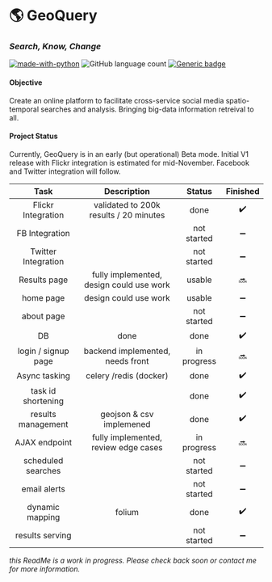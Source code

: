 # :earth_americas: GeoQuery

### *Search, Know, Change*

[![made-with-python](https://img.shields.io/badge/Made%20with-Python-1f425f.svg)](https://www.python.org/) ![GitHub language count](https://img.shields.io/github/languages/count/mtralka/GeoQuery) [![Generic badge](https://img.shields.io/badge/Status-Development-orange.svg)](https://shields.io/) 

#### **Objective**

 Create an online platform to facilitate cross-service social media spatio-temporal searches and analysis. Bringing big-data information retreival to all.
 

#### Project Status

 Currently, GeoQuery is in an early (but operational) Beta mode. Initial V1 release with Flickr integration is estimated for mid-November. Facebook and Twitter integration will follow.
 
 
**Task**|**Description**|**Status**|**Finished**
:-----:|:-----:|:-----:|:-----:
Flickr Integration|validated to 200k results / 20 minutes|done| :heavy_check_mark:
FB Integration| |not started| :heavy_minus_sign:
Twitter Integration| |not started| :heavy_minus_sign:
Results page|fully implemented, design could use work|usable|   :soon:
home page|design could use work|usable|  :heavy_minus_sign:
about page| |not started| :heavy_minus_sign:
DB|done|done| :heavy_check_mark:
login / signup page|backend implemented, needs front|in progress| :soon:
Async tasking| celery /redis (docker) |done| :heavy_check_mark:
task id shortening| |done| :heavy_check_mark:
results management|geojson & csv implemened |done |  :heavy_check_mark:
AJAX endpoint|fully implemented, review edge cases|in progress| :soon:
scheduled searches | |not started| :heavy_minus_sign:
email alerts | |not started| :heavy_minus_sign:
dynamic mapping | folium |done| :heavy_check_mark:
results serving | |not started| :heavy_minus_sign:

*this ReadMe is a work in progress. Please check back soon or contact me for more information.*
